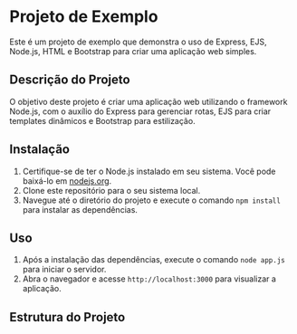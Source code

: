 # Projeto de Exemplo

Este é um projeto de exemplo que demonstra o uso de Express, EJS, Node.js, HTML e Bootstrap para criar uma aplicação web simples.

## Descrição do Projeto

O objetivo deste projeto é criar uma aplicação web utilizando o framework Node.js, com o auxílio do Express para gerenciar rotas, EJS para criar templates dinâmicos e Bootstrap para estilização.

## Instalação

1. Certifique-se de ter o Node.js instalado em seu sistema. Você pode baixá-lo em [nodejs.org](https://nodejs.org/).
2. Clone este repositório para o seu sistema local.
3. Navegue até o diretório do projeto e execute o comando `npm install` para instalar as dependências.

## Uso

1. Após a instalação das dependências, execute o comando `node app.js` para iniciar o servidor.
2. Abra o navegador e acesse `http://localhost:3000` para visualizar a aplicação.

## Estrutura do Projeto

